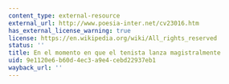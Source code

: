 ```yaml
---
content_type: external-resource
external_url: http://www.poesia-inter.net/cv23016.htm
has_external_license_warning: true
license: https://en.wikipedia.org/wiki/All_rights_reserved
status: ''
title: En el momento en que el tenista lanza magistralmente
uid: 9e1120e6-b60d-4ec3-a9e4-cebd22937eb1
wayback_url: ''
---
```

